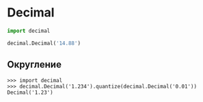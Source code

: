 # Decimal

```python
import decimal

decimal.Decimal('14.88')
```

## Округление

```doctest
>>> import decimal
>>> decimal.Decimal('1.234').quantize(decimal.Decimal('0.01'))
Decimal('1.23')
```